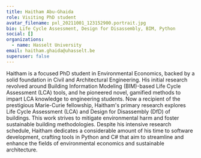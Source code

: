 ```yaml
---
title: Haitham Abu-Ghaida
role: Visiting PhD student
avatar_filename: pxl_20211001_123152900.portrait.jpg
bio: Life Cycle Assessment, Design for Disassembly, BIM, Python
social: []
organizations:
  - name: Hasselt University
email: haitham.ghaida@uhasselt.be
superuser: false
---
```

Haitham is a focused PhD student in Environmental Economics, backed by a solid foundation in Civil and Architectural Engineering. His initial research revolved around Building Information Modeling (BIM)-based Life Cycle Assessment (LCA) tools, and he pioneered novel, gamified methods to impart LCA knowledge to engineering students. Now a recipient of the prestigious Marie-Curie fellowship, Haitham's primary research explores Life Cycle Assessment (LCA) and Design for Disassembly (DfD) of buildings. This work strives to mitigate environmental harm and foster sustainable building methodologies. Despite his intensive research schedule, Haitham dedicates a considerable amount of his time to software development, crafting tools in Python and C# that aim to streamline and enhance the fields of environmental economics and sustainable architecture.